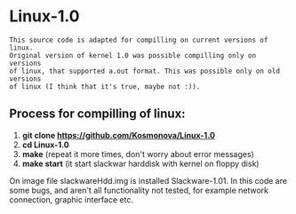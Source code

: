 # Linux-1.0

```
This source code is adapted for compilling on current versions of linux.
Original version of kernel 1.0 was possible compilling only on versions
of linux, that supported a.out format. This was possible only on old versions
of linux (I think that it's true, maybe not :)).
```

## Process for compilling of linux:

1. **git clone https://github.com/Kosmonova/Linux-1.0**
2. **cd Linux-1.0**
2. **make** (repeat it more times, don't worry about error messages)
3. **make start** (it start slackwar harddisk with kernel on floppy disk)

On image file slackwareHdd.img is installed Slackware-1.01.
In this code are some bugs, and aren't all functionality not tested, for
example network connection, graphic interface etc.
